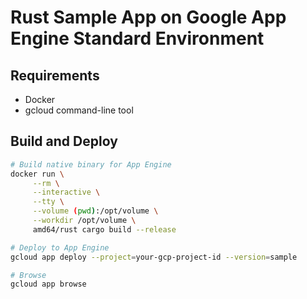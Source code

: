 # Rust Sample App on Google App Engine Standard Environment


## Requirements

- Docker
- gcloud command-line tool

## Build and Deploy

```sh
# Build native binary for App Engine
docker run \
     --rm \
     --interactive \
     --tty \
     --volume (pwd):/opt/volume \
     --workdir /opt/volume \
     amd64/rust cargo build --release

# Deploy to App Engine
gcloud app deploy --project=your-gcp-project-id --version=sample

# Browse
gcloud app browse
```
